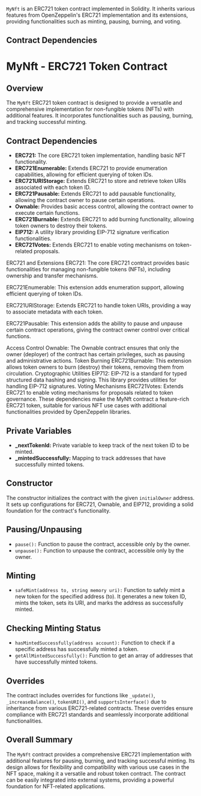 `MyNft` is an ERC721 token contract implemented in Solidity. It inherits various features from OpenZeppelin's ERC721 implementation and its extensions, providing functionalities such as minting, pausing, burning, and voting.

## Contract Dependencies

# MyNft - ERC721 Token Contract

## Overview

The `MyNft` ERC721 token contract is designed to provide a versatile and comprehensive implementation for non-fungible tokens (NFTs) with additional features. It incorporates functionalities such as pausing, burning, and tracking successful minting.


## Contract Dependencies

- **ERC721:** The core ERC721 token implementation, handling basic NFT functionality.
- **ERC721Enumerable:** Extends ERC721 to provide enumeration capabilities, allowing for efficient querying of token IDs.
- **ERC721URIStorage:** Extends ERC721 to store and retrieve token URIs associated with each token ID.
- **ERC721Pausable:** Extends ERC721 to add pausable functionality, allowing the contract owner to pause certain operations.
- **Ownable:** Provides basic access control, allowing the contract owner to execute certain functions.
- **ERC721Burnable:** Extends ERC721 to add burning functionality, allowing token owners to destroy their tokens.
- **EIP712:** A utility library providing EIP-712 signature verification functionalities.
- **ERC721Votes:** Extends ERC721 to enable voting mechanisms on token-related proposals.

ERC721 and Extensions
ERC721: The core ERC721 contract provides basic functionalities for managing non-fungible tokens (NFTs), including ownership and transfer mechanisms.

ERC721Enumerable: This extension adds enumeration support, allowing efficient querying of token IDs.

ERC721URIStorage: Extends ERC721 to handle token URIs, providing a way to associate metadata with each token.

ERC721Pausable: This extension adds the ability to pause and unpause certain contract operations, giving the contract owner control over critical functions.

Access Control
Ownable: The Ownable contract ensures that only the owner (deployer) of the contract has certain privileges, such as pausing and administrative actions.
Token Burning
ERC721Burnable: This extension allows token owners to burn (destroy) their tokens, removing them from circulation.
Cryptographic Utilities
EIP712: EIP-712 is a standard for typed structured data hashing and signing. This library provides utilities for handling EIP-712 signatures.
Voting Mechanisms
ERC721Votes: Extends ERC721 to enable voting mechanisms for proposals related to token governance.
These dependencies make the MyNft contract a feature-rich ERC721 token, suitable for various NFT use cases with additional functionalities provided by OpenZeppelin libraries.

## Private Variables

- **_nextTokenId:** Private variable to keep track of the next token ID to be minted.
- **_mintedSuccessfully:** Mapping to track addresses that have successfully minted tokens.

## Constructor

The constructor initializes the contract with the given `initialOwner` address. It sets up configurations for ERC721, Ownable, and EIP712, providing a solid foundation for the contract's functionality.

## Pausing/Unpausing

- `pause():` Function to pause the contract, accessible only by the owner.
- `unpause():` Function to unpause the contract, accessible only by the owner.

## Minting

- `safeMint(address to, string memory uri):` Function to safely mint a new token for the specified address (to). It generates a new token ID, mints the token, sets its URI, and marks the address as successfully minted.

## Checking Minting Status

- `hasMintedSuccessfully(address account):` Function to check if a specific address has successfully minted a token.
- `getAllMintedSuccessfully():` Function to get an array of addresses that have successfully minted tokens.

## Overrides

The contract includes overrides for functions like `_update()`, `_increaseBalance()`, `tokenURI()`, and `supportsInterface()` due to inheritance from various ERC721-related contracts. These overrides ensure compliance with ERC721 standards and seamlessly incorporate additional functionalities.

## Overall Summary

The `MyNft` contract provides a comprehensive ERC721 implementation with additional features for pausing, burning, and tracking successful minting. Its design allows for flexibility and compatibility with various use cases in the NFT space, making it a versatile and robust token contract. The contract can be easily integrated into external systems, providing a powerful foundation for NFT-related applications.
